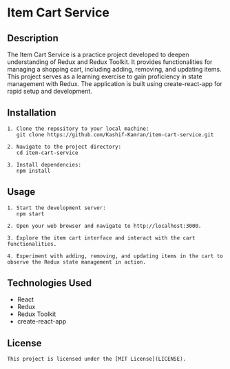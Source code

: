 # Item Cart Service

## Description
The Item Cart Service is a practice project developed to deepen understanding of Redux and Redux Toolkit. It provides functionalities for managing a shopping cart, including adding, removing, and updating items. This project serves as a learning exercise to gain proficiency in state management with Redux. The application is built using create-react-app for rapid setup and development.

## Installation
```
1. Clone the repository to your local machine:
   git clone https://github.com/Kashif-Kamran/item-cart-service.git
   
2. Navigate to the project directory:
   cd item-cart-service
   
3. Install dependencies:
   npm install
```

## Usage
```
1. Start the development server:
   npm start
   
2. Open your web browser and navigate to http://localhost:3000.
   
3. Explore the item cart interface and interact with the cart functionalities.
   
4. Experiment with adding, removing, and updating items in the cart to observe the Redux state management in action.
```

## Technologies Used
- React
- Redux
- Redux Toolkit
- create-react-app

## License
```
This project is licensed under the [MIT License](LICENSE).
```
